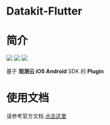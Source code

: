 
# Datakit-Flutter


# 简介
![](https://img.shields.io/badge/dynamic/json?label=pub.dev&color=blue&query=$.version&uri=https://static.guance.com/ft-sdk-package/badge/flutter/version.json) 
![](https://img.shields.io/badge/dynamic/json?label=legacy.github.tag&color=blue&query=$.version&uri=https://static.guance.com/ft-sdk-package/badge/flutter/legacy/version.json)
![](https://img.shields.io/badge/dynamic/json?label=platform&color=lightgrey&query=$.platform&uri=https://static.guance.com/ft-sdk-package/badge/flutter/info.json)

基于 **观测云 iOS Android** SDK 的 **Plugin**

# 使用文档

请参考官方文档 [点击这里](https://docs.guance.com/real-user-monitoring/flutter/app-access/)